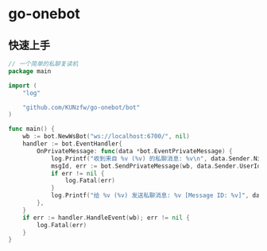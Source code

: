<!--
 * @Date: 2021-04-10 18:10:35
 * @LastEditors: KUNzfw
 * @LastEditTime: 2021-04-17 09:57:18
 * @FilePath: \go-onebot\README.md
-->
# go-onebot

## 快速上手
```go
// 一个简单的私聊复读机
package main

import (
	"log"

	"github.com/KUNzfw/go-onebot/bot"
)

func main() {
	wb := bot.NewWsBot("ws://localhost:6700/", nil)
	handler := bot.EventHandler{
		OnPrivateMessage: func(data *bot.EventPrivateMessage) {
			log.Printf("收到来自 %v (%v) 的私聊消息: %v\n", data.Sender.Nickname, data.Sender.UserId, data.Message)
			msgId, err := bot.SendPrivateMessage(wb, data.Sender.UserId, data.Message, false)
			if err != nil {
				log.Fatal(err)
			}
			log.Printf("给 %v (%v) 发送私聊消息: %v [Message ID: %v]", data.Sender.Nickname, data.Sender.UserId, data.Message, msgId)
		},
	}
	if err := handler.HandleEvent(wb); err != nil {
		log.Fatal(err)
	}
}

```
